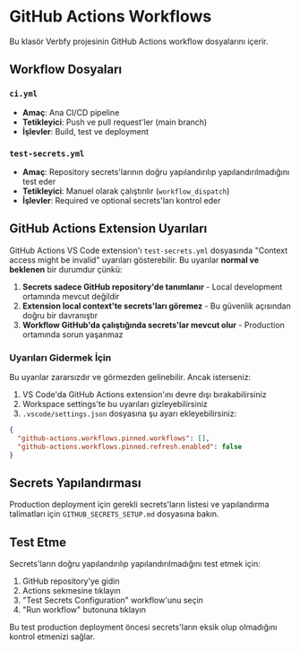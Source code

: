 # GitHub Actions Workflows

Bu klasör Verbfy projesinin GitHub Actions workflow dosyalarını içerir.

## Workflow Dosyaları

### `ci.yml`
- **Amaç**: Ana CI/CD pipeline
- **Tetikleyici**: Push ve pull request'ler (main branch)
- **İşlevler**: Build, test ve deployment

### `test-secrets.yml`
- **Amaç**: Repository secrets'larının doğru yapılandırılıp yapılandırılmadığını test eder
- **Tetikleyici**: Manuel olarak çalıştırılır (`workflow_dispatch`)
- **İşlevler**: Required ve optional secrets'ları kontrol eder

## GitHub Actions Extension Uyarıları

GitHub Actions VS Code extension'ı `test-secrets.yml` dosyasında "Context access might be invalid" uyarıları gösterebilir. Bu uyarılar **normal ve beklenen** bir durumdur çünkü:

1. **Secrets sadece GitHub repository'de tanımlanır** - Local development ortamında mevcut değildir
2. **Extension local context'te secrets'ları göremez** - Bu güvenlik açısından doğru bir davranıştır
3. **Workflow GitHub'da çalıştığında secrets'lar mevcut olur** - Production ortamında sorun yaşanmaz

### Uyarıları Gidermek İçin

Bu uyarılar zararsızdır ve görmezden gelinebilir. Ancak isterseniz:

1. VS Code'da GitHub Actions extension'ını devre dışı bırakabilirsiniz
2. Workspace settings'te bu uyarıları gizleyebilirsiniz
3. `.vscode/settings.json` dosyasına şu ayarı ekleyebilirsiniz:

```json
{
  "github-actions.workflows.pinned.workflows": [],
  "github-actions.workflows.pinned.refresh.enabled": false
}
```

## Secrets Yapılandırması

Production deployment için gerekli secrets'ların listesi ve yapılandırma talimatları için `GITHUB_SECRETS_SETUP.md` dosyasına bakın.

## Test Etme

Secrets'ların doğru yapılandırılıp yapılandırılmadığını test etmek için:

1. GitHub repository'ye gidin
2. Actions sekmesine tıklayın
3. "Test Secrets Configuration" workflow'unu seçin
4. "Run workflow" butonuna tıklayın

Bu test production deployment öncesi secrets'ların eksik olup olmadığını kontrol etmenizi sağlar.